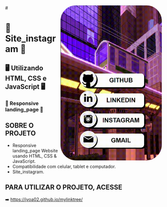 
#
<img align="right" alt="CALCULADORA-pic" height="500" style="border-radius:50px;" src="https://github.com/JVOA02/j_vitoroliveira/blob/main/Site_instagram-Banner.gif">
#

# 🎯 Site_instagram 🎯 
## 🖥️ Utilizando HTML, CSS e JavaScript 🖥️
### 📱 Responsive landing_page 📱

## SOBRE O PROJETO
- Responsive landing_page Website usando HTML, CSS & JavaScript.
- Compatibilidade com celular, tablet e computador.
- Site_instagram.

## PARA UTILIZAR O PROJETO, ACESSE
➡️ https://jvoa02.github.io/mylinktree/
